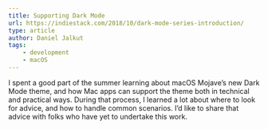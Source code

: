 ```yaml
---
title: Supporting Dark Mode
url: https://indiestack.com/2018/10/dark-mode-series-introduction/
type: article
author: Daniel Jalkut
tags:
    - development
    - macOS
---
```

I spent a good part of the summer learning about macOS Mojave’s new Dark Mode theme, and how Mac apps can support the theme both in technical and practical ways. During that process, I learned a lot about where to look for advice, and how to handle common scenarios. I’d like to share that advice with folks who have yet to undertake this work.